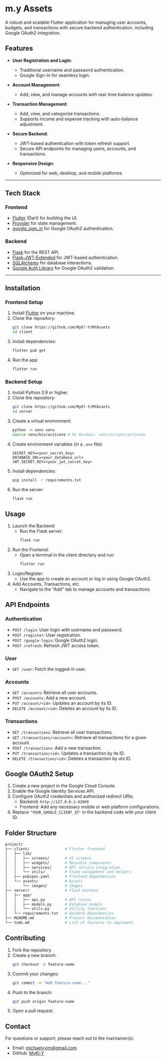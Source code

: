<h1>
m.y Assets
</h1>
A robust and scalable Flutter application for managing user accounts, budgets, and transactions with secure backend authentication, including Google OAuth2 integration.

## Features

- **User Registration and Login**:
  - Traditional username and password authentication.
  - Google Sign-In for seamless login.

- **Account Management**:
  - Add, view, and manage accounts with real-time balance updates.

- **Transaction Management**:
  - Add, view, and categorize transactions.
  - Supports income and expense tracking with auto-balance adjustment.

- **Secure Backend**:
  - JWT-based authentication with token refresh support.
  - Secure API endpoints for managing users, accounts, and transactions.

- **Responsive Design**:
  - Optimized for web, desktop, and mobile platforms.

---

## Tech Stack

### **Frontend**
- [Flutter](https://flutter.dev/) (Dart) for building the UI.
- [Provider](https://pub.dev/packages/provider) for state management.
- [google_sign_in](https://pub.dev/packages/google_sign_in) for Google OAuth2 authentication.

### **Backend**
- [Flask](https://flask.palletsprojects.com/) for the REST API.
- [Flask-JWT-Extended](https://flask-jwt-extended.readthedocs.io/) for JWT-based authentication.
- [SQLAlchemy](https://www.sqlalchemy.org/) for database interactions.
- [Google Auth Library](https://google-auth.readthedocs.io/) for Google OAuth2 validation.

---

## Installation

### **Frontend Setup**
1. Install [Flutter](https://docs.flutter.dev/get-started/install) on your machine.
2. Clone the repository:
   ```bash
   git clone https://github.com/MyKl-Y/MYAssets
   cd client
   ```
3. Install dependencies:
    ```bash
    flutter pub get
    ```
4. Run the app:
    ```bash
    flutter run
    ```

### **Backend Setup**
1. Install Python 3.9 or higher.
2. Clone the repository:
    ```bash
    git clone https://github.com/MyKl-Y/MYAssets
    cd server
    ```
3. Create a virtual environment:
    ```bash
    python -m venv venv
    source venv/bin/activate # On Windows: venv\Scripts\activate
    ```
4. Create environment variables (in a `.env` file):
    ```.env
    SECRET_KEY=<your_secret_key>
    DATABASE_URL=<your_database_url>
    JWT_SECRET_KEY=<your_jwt_secret_key>
    ```
5. Install dependencies:
    ```bash
    pip install -r requirements.txt
    ```
6. Run the server:
    ```bash
    flask run
    ```

## Usage
1. Launch the Backend:
    - Run the Flask server:
        ```bash
        flask run
        ```
2. Run the Frontend:
    - Open a terminal in the client directory and run:
        ```bash
        flutter run
        ```
3. Login/Register:
    - Use the app to create an account or log in using Google OAuth2.
4. Add Accounts, Transactions, etc.
    - Navigate to the "Add" tab to manage accounts and transactions.

## API Endpoints
### Authentication
- `POST /login`: User login with username and password.
- `POST /register`: User registration.
- `POST /google-login`: Google OAuth2 login.
- `POST /refresh`: Refresh JWT access token.

### User
- `GET /user`: Fetch the logged-in user.

### Accounts
- `GET /accounts`: Retrieve all user accounts.
- `POST /accounts`: Add a new account.
- `PUT /account/<id>`: Updates an account by its ID.
- `DELETE /account/<id>`: Deletes an account by its ID.

### Transactions
- `GET /transactions`: Retrieve all user transactions.
- `GET /transactions/<account>`: Retrieve all transactions for a given account.
- `POST /transactions`: Add a new transaction.
- `PUT /transaction/<id>`: Updates a transaction by its ID.
- `DELETE /transaction/<id>`: Deletes a transaction by uts ID.

## Google OAuth2 Setup
1. Create a new project in the Google Cloud Console.
2. Enable the Google Identity Services API.
3. Configure OAuth2 credentials and authorized redirect URIs:
    - Backend: `http://127.0.0.1:42069`
    - Frontend: Add any necessary mobile or web platform configurations.
4. Replace `"YOUR_GOOGLE_CLIENT_ID"` in the backend code with your client ID.

## Folder Structure
```bash
project/
├── client/                # Flutter frontend
│   ├── lib/
│   │   ├── screens/       # UI screens
│   │   ├── widgets/       # Reusable components
│   │   ├── services/      # API service integration
│   │   └── utils/         # State management and helpers
│   ├── pubspec.yaml       # Frontend dependencies
│   └── assets/            # Assets
│       └── images/        # Images
├── server/                # Flask backend
│   ├── app/
│   │   ├── api.py         # API routes
│   │   ├── models.py      # Database models
│   │   └── utils.py       # Utility functions
│   └── requirements.txt   # Backend dependencies
├── README.md              # Project documentation
└── todo.md                # List of features to implement
```

## Contributing
1. Fork the repository
2. Create a new branch:
    ```bash
    git checkout -b feature-name
    ```
3. Commit your changes:
    ```bash
    git commit -m "Add feature-name..."
    ```
4. Push to the branch:
    ```bash
    git push origin feature-name
    ```
5. Open a pull request.

## Contact
For questions or support, please reach out to the maintainer(s):
- Email: michaelyyim@gmail.com
- GitHub: [MyKl-Y](https://github.com/MyKl-Y)